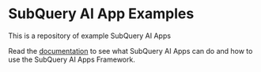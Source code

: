 # SubQuery AI App Examples

This is a repository of example SubQuery AI Apps

Read the [documentation](https://academy.subquery.network/ai/welcome.html) to see what SubQuery AI Apps can do and how to use the SubQuery AI Apps Framework.
